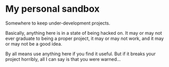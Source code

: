 My personal sandbox
===================

Somewhere to keep under-development projects.

Basically, anything here is in a state of being hacked on. It may or may
not ever graduate to being a proper project, it may or may not work, and
it may or may not be a good idea.

By all means use anything here if you find it useful. But if it breaks your
project horribly, all I can say is that you were warned...
